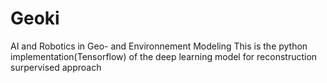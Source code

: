 # Geoki
AI and Robotics in Geo- and Environnement Modeling
This is the python implementation(Tensorflow) of the deep learning model for reconstruction surpervised approach

